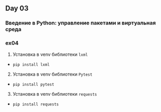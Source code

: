 ## Day 03
### Введение в Python: управление пакетами и виртуальная среда

### ex04
1) Установка в venv библиотеки `lxml`
- `pip install lxml`
2) Установка в venv библиотеки `Pytest`
- `pip install pytest`
3) Установка в venv библиотеки `requests`
- `pip install requests`
